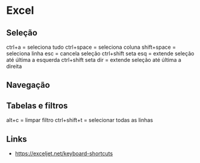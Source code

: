 # Excel

## Seleção
ctrl+a = seleciona tudo
ctrl+space = seleciona coluna
shift+space = seleciona linha
esc = cancela seleção
ctrl+shift seta esq = extende seleção até última a esquerda
ctrl+shift seta dir = extende seleção até última a direita

## Navegação

## Tabelas e filtros
alt+c = limpar filtro
ctrl+shift+t = selecionar todas as linhas


## Links
- https://exceljet.net/keyboard-shortcuts
